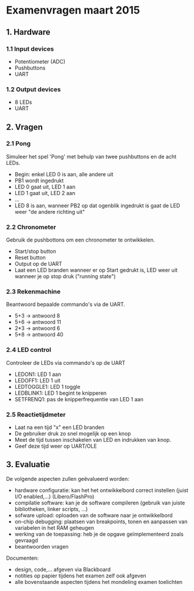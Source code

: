 # Examenvragen maart 2015

## 1. Hardware
### 1.1 Input devices
 * Potentiometer (ADC)
 * Pushbuttons
 * UART
 
### 1.2 Output devices
 * 8 LEDs
 * UART

## 2. Vragen
### 2.1 Pong
Simuleer het spel 'Pong' met behulp van twee pushbuttons en de acht LEDs.
 * Begin: enkel LED 0 is aan, alle andere uit
 * PB1 wordt ingedrukt
 * LED 0 gaat uit, LED 1 aan
 * LED 1 gaat uit, LED 2 aan
 * ...
 * LED 8 is aan, wanneer PB2 op dat ogenblik ingedrukt is gaat de LED weer "de andere richting uit"

### 2.2 Chronometer
Gebruik de pushbottons om een chronometer te ontwikkelen.
 * Start/stop button
 * Reset button
 * Output op de UART
 * Laat een LED branden wanneer er op Start gedrukt is, LED weer uit wanneer je op stop druk ("running state")

### 2.3 Rekenmachine
Beantwoord bepaalde commando's via de UART.
 * 5+3 -> antwoord 8
 * 5+6 -> antwoord 11
 * 2*3 -> antwoord 6
 * 5*8 -> antwoord 40

### 2.4 LED control
Controleer de LEDs via commando's op de UART
 * LEDON1: LED 1 aan
 * LEDOFF1: LED 1 uit
 * LEDTOGGLE1: LED 1 toggle
 * LEDBLINK1: LED 1 begint te knipperen
 * SETFRENQ1: pas de knipperfrequentie van LED 1 aan

### 2.5 Reactietijdmeter
 * Laat na een tijd "x" een LED branden
 * De gebruiker druk zo snel mogelijk op een knop
 * Meet de tijd tussen inschakelen van LED en indrukken van knop.
 * Geef deze tijd weer op UART/OLE

## 3. Evaluatie
De volgende aspecten zullen geëvalueerd worden:
 * hardware configuratie: kan het het ontwikkelbord correct instellen (juist I/O enabled,...) (Libero/FlashPro)
 * compilatie software: kan je de software compileren (gebruik van juiste bibliotheken, linker scripts, ...)
 * sofware upload: oploaden van de software naar je ontwikkelbord
 * on-chip debugging: plaatsen van breakpoints, tonen en aanpassen van variabelen in het RAM geheugen
 * werking van de toepassing: heb je de opgave geïmplementeerd zoals gevraagd
 * beantwoorden vragen

Documenten:
 * design, code,... afgeven via Blackboard
 * notities op papier tijdens het examen zelf ook afgeven
 * alle bovenstaande aspecten tijdens het mondeling examen toelichten



